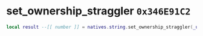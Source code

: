 # set_ownership_straggler `0x346E91C2`

```lua
local result --[[ number ]] = natives.string.set_ownership_straggler(_unk0 --[[ number ]], _unk1 --[[ number ]])
```